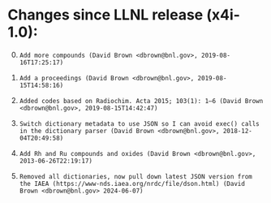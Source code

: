 # Changes since LLNL release (x4i-1.0):

0.     Add more compounds (David Brown <dbrown@bnl.gov>, 2019-08-16T17:25:17)
1.     Add a proceedings (David Brown <dbrown@bnl.gov>, 2019-08-15T14:58:16)
2.     Added codes based on Radiochim. Acta 2015; 103(1): 1–6 (David Brown <dbrown@bnl.gov>, 2019-08-15T14:42:47)
3.     Switch dictionary metadata to use JSON so I can avoid exec() calls in the dictionary parser (David Brown <dbrown@bnl.gov>, 2018-12-04T20:49:58)
4.     Add Rh and Ru compounds and oxides (David Brown <dbrown@bnl.gov>, 2013-06-26T22:19:17)
5.     Removed all dictionaries, now pull down latest JSON version from the IAEA (https://www-nds.iaea.org/nrdc/file/dson.html) (David Brown <dbrown@bnl.gov> 2024-06-07)

